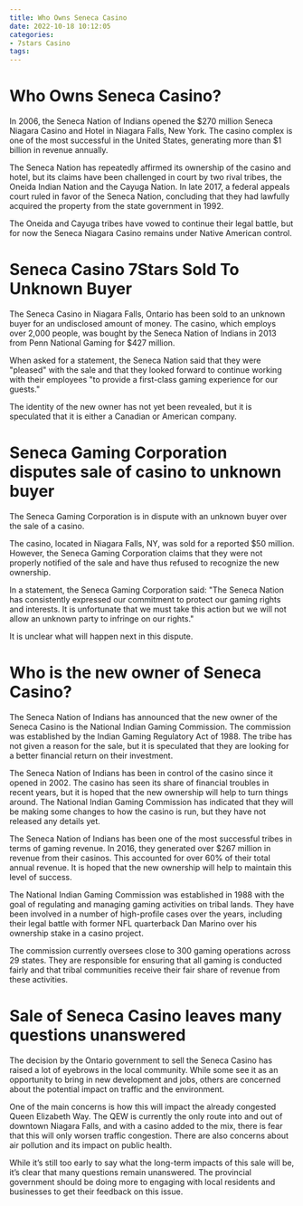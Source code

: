 ```yaml
---
title: Who Owns Seneca Casino
date: 2022-10-18 10:12:05
categories:
- 7stars Casino
tags:
---
```



#  Who Owns Seneca Casino?

In 2006, the Seneca Nation of Indians opened the $270 million Seneca Niagara Casino and Hotel in Niagara Falls, New York. The casino complex is one of the most successful in the United States, generating more than $1 billion in revenue annually.

The Seneca Nation has repeatedly affirmed its ownership of the casino and hotel, but its claims have been challenged in court by two rival tribes, the Oneida Indian Nation and the Cayuga Nation. In late 2017, a federal appeals court ruled in favor of the Seneca Nation, concluding that they had lawfully acquired the property from the state government in 1992.

The Oneida and Cayuga tribes have vowed to continue their legal battle, but for now the Seneca Niagara Casino remains under Native American control.

#  Seneca Casino 7Stars Sold To Unknown Buyer

The Seneca Casino in Niagara Falls, Ontario has been sold to an unknown buyer for an undisclosed amount of money. The casino, which employs over 2,000 people, was bought by the Seneca Nation of Indians in 2013 from Penn National Gaming for $427 million.

When asked for a statement, the Seneca Nation said that they were "pleased" with the sale and that they looked forward to continue working with their employees "to provide a first-class gaming experience for our guests."

The identity of the new owner has not yet been revealed, but it is speculated that it is either a Canadian or American company.

#  Seneca Gaming Corporation disputes sale of casino to unknown buyer

The Seneca Gaming Corporation is in dispute with an unknown buyer over the sale of a casino.

The casino, located in Niagara Falls, NY, was sold for a reported $50 million. However, the Seneca Gaming Corporation claims that they were not properly notified of the sale and have thus refused to recognize the new ownership.

In a statement, the Seneca Gaming Corporation said: "The Seneca Nation has consistently expressed our commitment to protect our gaming rights and interests. It is unfortunate that we must take this action but we will not allow an unknown party to infringe on our rights."

It is unclear what will happen next in this dispute.

#  Who is the new owner of Seneca Casino?

The Seneca Nation of Indians has announced that the new owner of the Seneca Casino is the National Indian Gaming Commission. The commission was established by the Indian Gaming Regulatory Act of 1988. The tribe has not given a reason for the sale, but it is speculated that they are looking for a better financial return on their investment.

The Seneca Nation of Indians has been in control of the casino since it opened in 2002. The casino has seen its share of financial troubles in recent years, but it is hoped that the new ownership will help to turn things around. The National Indian Gaming Commission has indicated that they will be making some changes to how the casino is run, but they have not released any details yet.

The Seneca Nation of Indians has been one of the most successful tribes in terms of gaming revenue. In 2016, they generated over $267 million in revenue from their casinos. This accounted for over 60% of their total annual revenue. It is hoped that the new ownership will help to maintain this level of success.

The National Indian Gaming Commission was established in 1988 with the goal of regulating and managing gaming activities on tribal lands. They have been involved in a number of high-profile cases over the years, including their legal battle with former NFL quarterback Dan Marino over his ownership stake in a casino project.

The commission currently oversees close to 300 gaming operations across 29 states. They are responsible for ensuring that all gaming is conducted fairly and that tribal communities receive their fair share of revenue from these activities.

#  Sale of Seneca Casino leaves many questions unanswered

The decision by the Ontario government to sell the Seneca Casino has raised a lot of eyebrows in the local community. While some see it as an opportunity to bring in new development and jobs, others are concerned about the potential impact on traffic and the environment.

One of the main concerns is how this will impact the already congested Queen Elizabeth Way. The QEW is currently the only route into and out of downtown Niagara Falls, and with a casino added to the mix, there is fear that this will only worsen traffic congestion. There are also concerns about air pollution and its impact on public health.

While it’s still too early to say what the long-term impacts of this sale will be, it’s clear that many questions remain unanswered. The provincial government should be doing more to engaging with local residents and businesses to get their feedback on this issue.